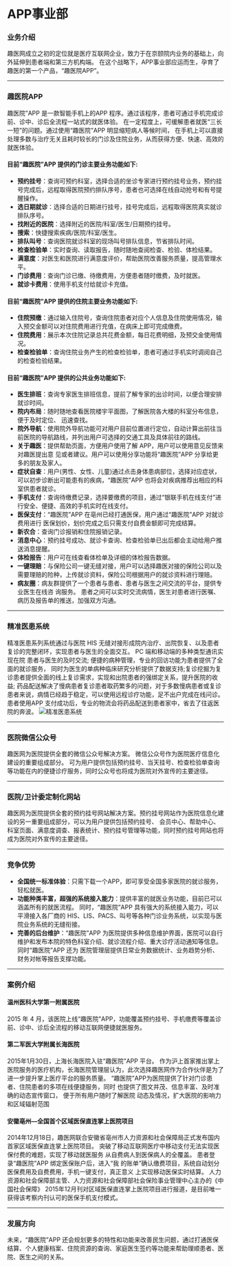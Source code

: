 APP事业部
===
### 业务介绍
趣医网成立之初的定位就是医疗互联网企业，致力于在京颐院内业务的基础上，向外延伸到患者端和第三方机构端。
在这个战略下，APP事业部应运而生，孕育了趣医的第一个产品，“趣医院APP”。

***
### 趣医院APP
趣医院”APP 是一款智能手机上的APP 程序。通过该程序，患者可通过手机完成诊前、诊中、诊后全流程一站式的就医体验。
在一定程度上，可缓解患者就医“三长一短”的问题。通过使用“趣医院”APP 明显缩短病人等候时间，
在手机上可以直接处理多数与治疗无关且耗时较长的门诊及住院业务，从而获得方便、快速、高效的就医体验。
#### 目前“趣医院”APP 提供的门诊主要业务功能如下:
* **预约挂号**：查询可预约科室，选择合适的坐诊专家进行预约挂号业务，预约挂号完成后，远程取得医院预约排队序号，患者也可选择在线自动抢号和有号提醒操作。
* **选日期就诊**：选择合适的日期进行挂号，挂号完成后，远程取得医院真实就诊排队序号。
* **找附近的医院**：选择附近的医院/科室/医生/日期预约挂号。
* **搜索**：快捷搜索疾病/医院/科室/医生。
* **排队叫号**：查询医院就诊科室的现场叫号排队信息，节省排队时间。
* **检查检验单**：实时查询、读取报告，随时随地查阅检查、检验、体检结果。
* **满意度**：对医生和医院进行满意度评价，帮助医院改善服务质量，提高管理水平。
* **门诊费用**：查询门诊已缴、待缴费用，方便患者随时缴费，及时就医。
* **就诊卡费用**：使用手机支付给就诊卡充值。
#### 目前“趣医院”APP 提供的住院主要业务功能如下:
* **住院预缴**：通过输入住院号，查询住院患者对应个人信息及住院使用情况，输入预交金额可以对住院费用进行充值，在病床上即可完成缴费。
* **住院费用**：展示本次住院记录总共花费金额，每日花费明细，及预交金使用情况。
* **检查检验单**：查询住院业务产生的检查检验单，患者可通过手机实时调阅自己的检查检验结果。
#### 目前“趣医院”APP 提供的公共业务功能如下:
* **医生排班**：查询专家医生排班信息，提前了解专家的出诊时间，以便合理安排就诊时间。
* **院内布局**：随时随地查看医院楼宇平面图，了解医院各大楼的科室分布信息，便于及时定位、 迅速查找。
* **院外导航**：使用院外导航功能可对用户目前位置进行定位，自动计算出前往当前医院的导航路线，并列出用户可选择的交通工具及具体前往的路线。
* **关于趣医**：提供帮助页面，方便用户使用了解 APP，用户可以使用意见反馈来对趣医提出意 见或者建议。用户可以使用分享功能将“趣医院”APP 分享给更多的朋友及家人。
* **症状自查**：用户(男性、女性、儿童)通过点击身体患病部位，选择对应症状，可以初步诊断出可能患有的疾病，“趣医院”APP 也将会对疾病推荐出相应的科室供患者就诊。
* **手机支付**：查询待缴费记录，选择要缴费的项目，通过“银联手机在线支付”进行安全、便捷、高效的手机实时在线支付。
* **医保支付**：“趣医院”APP 在亳州已经打通医保，用户通过“趣医院”APP 对就诊费用进行 医保划价，划价完成之后只需支付自费金额即可完成结算。
* **新农合**：查询门诊报销和住院报销记录。
* **消息中心**：预约挂号成功、就诊卡查询、检查检验单已出后都会主动给用户推送消息提醒。
* **体检报告**：用户可在线查看体检单及详细的体检报告数据。
* **一键理赔**：与保险公司一键无缝对接，用户可以选择趣医对接的保险公司以及需要理赔的险种，上传就诊资料，保险公司根据用户的就诊资料进行理赔。
* **病友圈**：病友群提供了一个患者与患者、患者与医生之间交流的平台，提供专业医生在线咨 询服务。
患者之间可以实时交流病情，医生对患者进行医嘱、病历及报告单的推送，加强双方沟通。

***
### 精准医患系统
精准医患系列系统通过与医院 HIS 无缝对接形成院内治疗、出院恢复、以及患者复诊的完整闭环，实现患者与医生的全面交互。
PC 端和移动端的多种类型通讯实现在院 患者与医生的及时交流; 便捷的病种管理，专业的回访功能为患者提供了全面的就诊服务，
同时为医生的单病种临床研究分析提供了数据支持;复诊挖掘为复诊患者提供全面的线上复诊需求，实现和出院患者的强绑定关系，提升医院的收益;
药品配送解决了慢病患者复诊患者取药繁多的问题，对于多数慢病患者或复诊患者来说，病情已经趋于稳定，可以使用远程诊疗功能，足不出户完成在线问诊。
患者使用APP 支付成功后，专业的物流会将药品配送到患者家中，省去了往返医院的奔波。
 ![精准医患系统](/img/app1.png)

***
### 医院微信公众号
趣医网为医院提供全套的微信公众号解决方案。 微信公众号作为医院医疗信息化建设的重要组成部分。
可为用户提供包括预约挂号、当天挂号、检查检验单查询等功能在内的便捷诊疗服务，同时公众号也将成为医院对外宣传的主要途径。

***
### 医院/卫计委定制化网站
趣医网为医院提供全套的预约挂号网站解决方案。预约挂号网站作为医院信息化建设的另一重要组成部分，可以为用户提供包括预约挂号、
会员中心、帮助中心、科室页面、满意度调查、报表统计、预约挂号管理等功能，同时预约挂号网站也将成为医院对外宣传的主要途径。

***
### 竞争优势
* **全国统一标准体验**：只需下载一个APP，即可享受全国多家医院的就诊服务，轻松就医。
* **功能种类丰富，超强的系统接入能力**：提供丰富的就医业务功能，目前已可以涵盖所有的就医流程。
同时，“趣医院”APP 具有强大的系统接入能力，可以平滑接入各厂商的 HIS、LIS、PACS、叫号等各种门诊业务系统，以实现与医院业务系统的无缝衔接。
* **完善的后台维护**：“趣医院”APP 为医院提供多种信息维护界面，医院可以自行维护和发布本院的特色科室介绍、就诊流程介绍、重大诊疗活动通知等信息。
同时“趣医院”APP 还为 医院管理层提供日常业务数据统计、业务趋势分析、财务对帐等报告支撑功能。

***
### 案例介绍
#### 温州医科大学第一附属医院
2015 年 4 月，该医院上线“趣医院”APP，功能覆盖预约挂号、手机缴费等覆盖诊前、诊中、诊后全流程的移动互联网便捷就医服务。
#### 第二军医大学附属长海医院
2015年1月30日，上海长海医院入驻“趣医院”APP 平台。
作为沪上首家推出掌上医院服务的医疗机构，长海医院管理层认为，此次选择趣医网作为合作伙伴是为了进一步提升掌上医疗平台的服务质量。
“趣医院”APP为医院提供了针对门诊患者、住院患者的多项在线便捷服务，同时 也提供了图文并茂、信息丰富、及时准确的动态宣传窗口，
便于所有用户随时了解医院 动态及情况，扩大医院的影响力和区域辐射范围
#### 安徽亳州—全国首个区域医保直连掌上医院项目
2014年12月18日，趣医网联合安徽省亳州市人力资源和社会保障局正式发布国内首家区域医保直连掌上医院项目。
突破了移动互联网医疗中移动支付无法实现医保付费的难题，实现了移动就医服务 从自费病人到医保病人的全覆盖。
患者登录“趣医院”APP 绑定医保账户后，进入“我 的账单”确认缴费项目，系统自动划分医保费用及自费费用，手机一键支付，真正意义 上实现移动医保实时结算。
人力资源和社会保障部主管、人力资源和社会保障部社会保险事业管理中心主办的《中国社会保障》
2015年12月刊对区域医保直连掌上医院项目进行报道，是目前唯一获得该考察内刊认可的医保手机支付模式。

***
### 发展方向
未来，“趣医院”APP 还会规划更多的特性和功能来改善民生问题，通过打通医保结算、个人健康档案、住院资源的查询、家庭医生签约等功能来帮助理顺患者、医院、医生之间的关系。